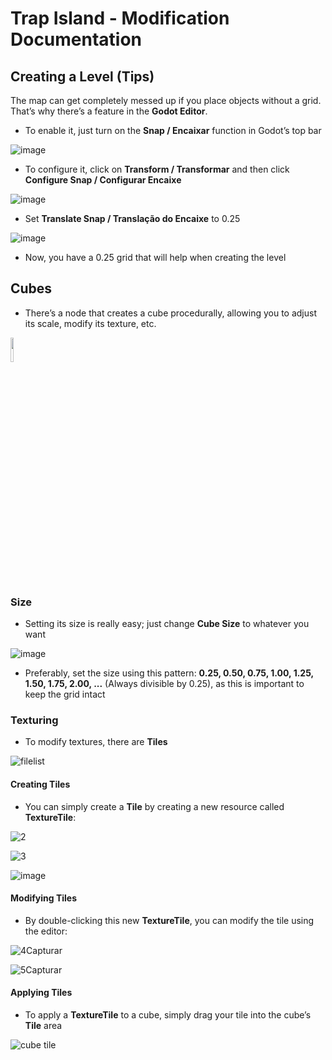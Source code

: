 # Trap Island - Modification Documentation

## Creating a Level (Tips)

The map can get completely messed up if you place objects without a grid. That’s why there’s a feature in the **Godot Editor**.

- To enable it, just turn on the **Snap / Encaixar** function in Godot’s top bar

![image](https://github.com/user-attachments/assets/1b159e6c-53c2-498c-82f8-fc0100a7c81d)

- To configure it, click on **Transform / Transformar** and then click **Configure Snap / Configurar Encaixe**

![image](https://github.com/user-attachments/assets/3fc6e67e-0a10-438d-8e23-76d698e63b2d)

- Set **Translate Snap / Translação do Encaixe** to 0.25

![image](https://github.com/user-attachments/assets/9c70feaa-88b0-4ad1-ac7b-f8e684e61f2a)

- Now, you have a 0.25 grid that will help when creating the level

## Cubes
- There’s a node that creates a cube procedurally, allowing you to adjust its scale, modify its texture, etc.

<img src="https://github.com/user-attachments/assets/b3fbe661-4650-4685-8003-040f892b003e" width="10%" height="10%">

### Size
- Setting its size is really easy; just change **Cube Size** to whatever you want

![image](https://github.com/user-attachments/assets/a8956a37-1ace-4a12-86fc-5eb605ab2d47)

- Preferably, set the size using this pattern: **0.25, 0.50, 0.75, 1.00, 1.25, 1.50, 1.75, 2.00, ...** (Always divisible by 0.25), as this is important to keep the grid intact

### Texturing

- To modify textures, there are **Tiles**

![filelist](https://github.com/user-attachments/assets/21a9e047-e7e6-4516-8411-b5a6bb13cd95)

#### Creating Tiles
- You can simply create a **Tile** by creating a new resource called **TextureTile**:

![2](https://github.com/user-attachments/assets/3559bd31-f34a-4d13-acf5-ef4a65012068)

![3](https://github.com/user-attachments/assets/5c5246b5-f496-4f98-a560-d646c0a32a7e)

![image](https://github.com/user-attachments/assets/bb004c14-4592-42a1-99d0-5bcee49508be)

#### Modifying Tiles
- By double-clicking this new **TextureTile**, you can modify the tile using the editor:

![4Capturar](https://github.com/user-attachments/assets/938f138c-ef75-44fc-bca1-c9574c893385)

![5Capturar](https://github.com/user-attachments/assets/4652af77-e614-4be3-92b7-1bb80d3a4cd4)

#### Applying Tiles
- To apply a **TextureTile** to a cube, simply drag your tile into the cube’s **Tile** area

![cube tile](https://github.com/user-attachments/assets/663ed196-9a42-4666-ac28-7eae606649b5)